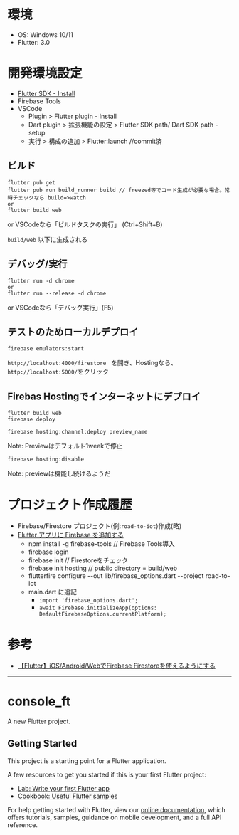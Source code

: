 # 環境
- OS: Windows 10/11
- Flutter: 3.0
 
# 開発環境設定

- [Flutter SDK - Install](https://docs.flutter.dev/get-started/install)
- Firebase Tools
- VSCode
  - Plugin > Flutter plugin - Install
  - Dart plugin > 拡張機能の設定 > Flutter SDK path/ Dart SDK path - setup 
  - 実行 > 構成の追加 > Flutter:launch  //commit済


## ビルド
```
flutter pub get                     
flutter pub run build_runner build // freezed等でコード生成が必要な場合。常時チェックなら build=>watch
or
flutter build web
```
or VSCodeなら「ビルドタスクの実行」 (Ctrl+Shift+B)

`build/web` 以下に生成される

## デバッグ/実行
```
flutter run -d chrome
or 
flutter run --release -d chrome
```
or VSCodeなら「デバッグ実行」(F5)

## テストのためローカルデプロイ
```
firebase emulators:start
```
`http://localhost:4000/firestore ` を開き、Hostingなら、`http://localhost:5000/`をクリック

## Firebas Hostingでインターネットにデプロイ
```
flutter build web
firebase deploy
```

```:Preview版としてデプロイ
firebase hosting:channel:deploy preview_name
```
Note: Previewはデフォルト1weekで停止

```:Hostingでのデプロイを停止したい場合
firebase hosting:disable
```
Note: previewは機能し続けるようだ

# プロジェクト作成履歴

- Firebase/Firestore プロジェクト(例:`road-to-iot`)作成(略)
- [Flutter アプリに Firebase を追加する](https://firebase.google.com/docs/flutter/setup)
  - npm install -g firebase-tools  // Firebase Tools導入
  - firebase login
  - firebase init    // Firestoreをチェック
  - firebase init hosting //  public directory = build/web
  - flutterfire configure --out lib/firebase_options.dart --project road-to-iot
  - main.dart に追記
    - `import 'firebase_options.dart'; `
    - `await Firebase.initializeApp(options: DefaultFirebaseOptions.currentPlatform);`

# 参考
- [【Flutter】iOS/Android/WebでFirebase Firestoreを使えるようにする](https://qiita.com/yoshikoba/items/1cfcda5b9f33555a113a)

---

# console_ft

A new Flutter project.

## Getting Started

This project is a starting point for a Flutter application.

A few resources to get you started if this is your first Flutter project:

- [Lab: Write your first Flutter app](https://flutter.dev/docs/get-started/codelab)
- [Cookbook: Useful Flutter samples](https://flutter.dev/docs/cookbook)

For help getting started with Flutter, view our
[online documentation](https://flutter.dev/docs), which offers tutorials,
samples, guidance on mobile development, and a full API reference.

